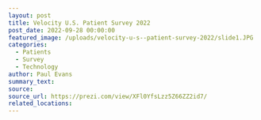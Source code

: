 ```yaml
---
layout: post
title: Velocity U.S. Patient Survey 2022
post_date: 2022-09-28 00:00:00
featured_image: /uploads/velocity-u-s--patient-survey-2022/slide1.JPG
categories:
  - Patients
  - Survey
  - Technology
author: Paul Evans
summary_text:
source:
source_url: https://prezi.com/view/XFl0YfsLzz5Z66ZZ2id7/
related_locations:
---
```

